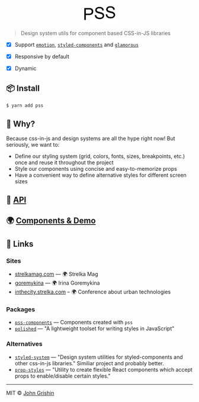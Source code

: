 <p align="center">
  <img src="./pss.gif" width="100" height="51" />
</p>

> Design system utils for component based CSS-in-JS libraries


- [x] Support [`emotion`](https://emotion.sh), [`styled-components`](https://www.styled-components.com) and [`glamorous`](https://glamorous.rocks)
- [x] Responsive by default
- [x] Dynamic


## 📦 Install

```sh
$ yarn add pss
```


## 🤔 Why?

Because css-in-js and design systems are all the hype right now! But seriously, we want to: 

- Define our styling system (grid, colors, fonts, sizes, breakpoints, etc.) once and reuse it throughout the project
- Style our components using concise and easy-to-memorize props
- Have a convenient way to define alternative styles for different screen sizes


## 📖 [API](./docs/api.md)

## 🌍 [Components & Demo](http://pss-components.surge.sh/)

## 🔗 Links

### Sites

- [strelkamag.com](http://strelkamag.com) — 🌍 Strelka Mag
- [goremykina](https://github.com/exah/goremykina) — 🌍 Irina Goremykina
- [inthecity.strelka.com](https://inthecity.strelka.com) – 🌍 Conference about urban technologies


### Packages

- [`pss-components`](https://github.com/exah/components) — Components created with `pss`
- [`polished`](https://github.com/styled-components/polished) — "A lightweight toolset for writing styles in JavaScript"


### Alternatives

- [`styled-system`](https://github.com/jxnblk/styled-system) — "Design system utilities for styled-components and other css-in-js libraries." Similiar project and probably better.
- [`prop-styles`](https://github.com/peterschussheim/prop-styles) — "Utility to create flexible React components which accept props to enable/disable certain styles."


---

MIT © [John Grishin](http://johngrish.in)
